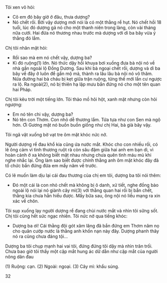 Tôi xen vô hỏi:
- Cô em đó bây giờ ở đâu, thưa dượng?
- Nó chết rồi. Bởi vậy dượng mới nói là có một thằng rể hụt. Nó chết hồi 18 tuổi, lúc đó dượng gả nó cho một thanh niên trong làng, còn vài tháng nữa cưới. Hai đứa nó thương nhau trước mà dượng với dì ba bây vừa ý thằng đó lắm.

Chị tôi nhăn mặt hỏi:
- Rồi sao mà em nó chết vậy, dượng ba?
- Kì đó ruộng(1) lớn. Nó thức dậy hồi khuya bơi xuồng đưa bà nội nó về nhà gần ngoài lộ Đồng Dương. Sau khi bà ngoại chết rồi, dượng và dì ba bây về đây ở luôn để gần mộ mả, thành ra lâu lâu bà nội nó vô thăm. Nửa đường hai bà cháu bị kẹt giữa trận ruộng, từng thế mới lần cư ngược ra lộ. Ra ngoài(2), nó bị thiên hạ lập mưu bắn đứng nó cho một tên quan hai Pháp.

Chị tôi kêu trời một tiếng lớn. Tôi thảo mồ hôi hột, xanh mặt nhưng còn hỏi ngượng:
- Em nó tên chi vậy, dượng ba?
- Nó tên con Thơm. Con nhỏ dễ thương lắm. Tứa tựa như con Sen mà ngộ hơn. Ơi Gương mặt nó buồn buồn giống như chị Hai, bà già bây vậy.

Tôi ngã vật xuống bờ vạt tre ôm mặt khóc nức nở.

Người dượng rể đau khổ kia cũng ứa nước mắt. Khóc cho con nhiều rồi, có lẽ ông cảm vì tình thương ruột rà còn sâu đậm giữa hai anh em bạn dì, vì hoàn cảnh ở xa không biết mặt nhau nhưng chưa quên tình máu mủ khi nghe nhắc lại. Ông làm sao biết được chính thằng anh ôm mặt khóc đây đã tổ chức bắn đứng đứa em mấy năm về trước.

Có lẽ muốn làm dịu lại cái đau thương của chị em tôi, dượng ba tôi nói thêm:
- Đó một cái là con nhỏ chết mà không bị ô danh, xử tiết, nghe đồng bào ngoài lộ nói lại nó giành cây mì(3) với thằng quan hai rồi bị bắn chết, thằng kia chưa hẳn hiểu được. Mấy bữa sau, ông nội nó liều mạng ra xin xác về chôn.

Tôi sụp xuống lạy người dượng rể đang chùi nước mắt và nhìn tôi sững sốt. Chị tôi cũng hết sức ngạc nhiên. Tôi nức nở qua tiếng khóc:
- Dượng ba ơi! Cái thằng đội gót xâm lăng đã bắn đứng em Thơm năm nọ cho quân cướp nước là thằng anh khốn nạn này đây. Dượng phanh thây nó ra cũng chưa đáng tội...

Dượng ba tôi chụp mạnh hai vai tôi, đứng đứng tôi dậy mà nhìn trân trối. Chưa bao giờ tôi thấy một cặp mắt hung ác dữ dằn như cặp mắt của người nông dân đau

(1) Ruộng: cạn.
(2) Ngoài: ngoại.
(3) Cây mì: khẩu súng.

32